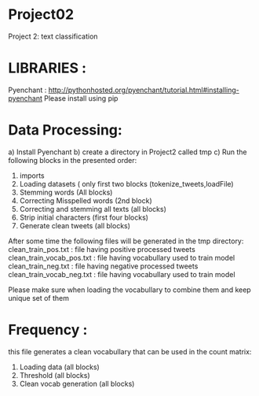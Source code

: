 # Project02
Project 2: text classification

# LIBRARIES :
Pyenchant : http://pythonhosted.org/pyenchant/tutorial.html#installing-pyenchant
Please install using pip 

# Data Processing:
a) Install Pyenchant
b) create a directory in Project2 called tmp
c) Run the following blocks in the presented order:
1) imports 
2) Loading datasets ( only first two blocks (tokenize_tweets,loadFile)
3) Stemming words (All blocks)
4) Correcting Misspelled words (2nd block)
5) Correcting and stemming all texts (all blocks)
6) Strip initial characters (first four blocks)
7) Generate clean tweets (all blocks)

After some time the following files will be generated in the tmp directory:
clean_train_pos.txt : file having positive processed tweets
clean_train_vocab_pos.txt : file having vocabullary used to train model
clean_train_neg.txt : file having negative processed tweets
clean_train_vocab_neg.txt : file having vocabullary used to train model

Please make sure when loading the vocabullary to combine them and keep unique set of them 

# Frequency :
this file generates a clean vocabullary that can be used in the count matrix:
1) Loading data (all blocks)
2) Threshold (all blocks)
3) Clean vocab generation (all blocks)

